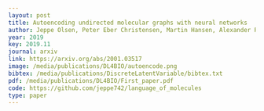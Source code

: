 ```yaml
--- 
layout: post
title: Autoencoding undirected molecular graphs with neural networks
author: Jeppe Olsen, Peter Eber Christensen, Martin Hansen, Alexander Rosenberg Johansen
year: 2019
key: 2019.11
journal: arxiv
link: https://arxiv.org/abs/2001.03517
image: /media/publications/DL4BIO/autoencode.png
bibtex: /media/publications/DiscreteLatentVariable/bibtex.txt
pdf: /media/publications/DL4BIO/First_paper.pdf
code: https://github.com/jeppe742/language_of_molecules
type: paper
---
```


